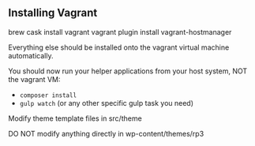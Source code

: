## Installing Vagrant
brew cask install vagrant
vagrant plugin install vagrant-hostmanager

Everything else should be installed onto the vagrant virtual machine
automatically.

You should now run your helper applications from your host system, NOT
the vagrant VM:

* `composer install`
* `gulp watch` (or any other specific gulp task you need)

Modify theme template files in src/theme

DO NOT modify anything directly in wp-content/themes/rp3
